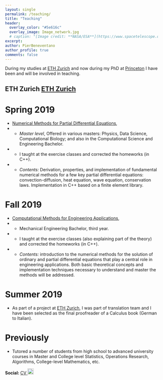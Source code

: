 ```yaml
---
layout: single
permalink: /teaching/
title: "Teaching"
header:
  overlay_color: "#5e616c"
  overlay_image: Image_network.jpg
  # caption: "[Image credit: **NASA/ESA**](https://www.spacetelescope.org/images/heic0515a/)"
excerpt: 
author: PierBeneventano
author_profile: true
comments: false
---
```


During my studies at <a href="https://math.ethz.ch/" class="links">ETH Zurich</a> and now during my PhD at <a href="https://orfe.princeton.edu/home" class="links">Princeton</a> I have been and will be involved in teaching. 


## ETH Zurich <a href="https://math.ethz.ch/" class="links">ETH Zurich</a>

# Spring 2019
- <a href="http://vvz.ethz.ch/Vorlesungsverzeichnis/lerneinheit.view?lerneinheitId=136107&semkez=2020S&ansicht=KATALOGDATEN&lang=en" class="links">Numerical Methods for Partial Differential Equations</a>, 
- - *Master level*, Offered in various masters: Physics, Data Science, Computational Biology; and also in the Computational Science and Engineering Bachelor.
- - I taught at the exercise classes and corrected the homeworks (in C++).
- - *Contents:* Derivation, properties, and implementation of fundamental numerical methods for a few key partial differential equations: convection-diffusion, heat equation, wave equation, conservation laws. Implementation in C++ based on a finite element library.

# Fall 2019
- <a href="http://vvz.ethz.ch/Vorlesungsverzeichnis/lerneinheit.view?lerneinheitId=132349&semkez=2019W&ansicht=KATALOGDATEN&lang=en" class="links">Computational Methods for Engineering Applications</a>, 
- - Mechanical Engineering Bachelor, third year.
- - I taught at the exercise classes (also explaining part of the theory) and corrected the homeworks (in C++).
- - *Contents:* introduction to the numerical methods for the solution of ordinary and partial differential equations that play a central role in engineering applications. Both basic theoretical concepts and implementation techniques necessary to understand and master the methods will be addressed.

# Summer 2019
- As part of a project at <a href="https://math.ethz.ch/" class="links">ETH Zurich</a>, I was part of translation team and I have been selected as the final proofreader of a Calculus book (German to Italian).

# Previously
- Tutored a number of students from high school to advanced university courses in Master and College level Statistics, Operations Research, Algorithms, College-level Mathematics, etc.





**Social:**  <a href="https://www.linkedin.com/in/pierbeneventano/"><span class="social-icon fa fa-linkedin"></span></a>  <a href="https://join.skype.com/invite/kobWyHxDkzse"><span  class="social-icon fa fa-skype"></span></a>  <a href="https://pierbeneventano.github.io/CV/CV_Beneventano.pdf" class="links"> CV </a>  <a class="contact-link" href="https://scholar.google.com/citations?user=spL439oAAAAJ&hl=en"> <img height="20" width="20" src="https://pierbeneventano.github.io/assets/icons/graduation.svg" /> </a>  <a href="mailto:pierb@princeton.edu"><span class="social-icon fa fa-envelope"></span></a>  
<!--  <a href="https://www.facebook.com/PierBene"><span class="social-icon fa fa-facebook"></span></a> -->
<!-- <a href="https://twitter.com/PierBeneventano"><span class="social-icon fa fa-twitter"></span></a>  -->
<!--  <a href="https://www.instagram.com/pierbene96/"><span class="social-icon fa fa-instagram"></span></a> -->